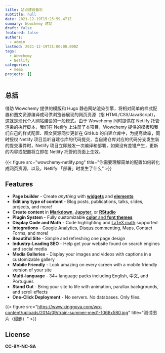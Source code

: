 ```yaml
---
title: 站点建设备忘
subtitle: null
date: 2021-12-19T15:25:59.471Z
summary: Wowchemy 建站
draft: false
featured: false
authors:
  - admin
lastmod: 2021-12-19T21:00:00.000Z
tags:
  - Wowchemy
  - Netlify
categories:
  - memo
projects: []
---
```


## 总括

借助 Wowchemy 提供的模版和 Hugo 静态网站渲染引擎，将相对简单的样式配置和图文资源编译成可供浏览器展现的网页资源（指 HTML/CSS/JavaScript），这就是现代个人网站建设的一般模式。由于 Wowchemy 同时提供在 Netlify 托管渲染的执行脚本，我们在 Netlify 上注册了本项目，Wowchemy 提供的模板和我们自己的样式配置、图文资源同步更新在 GitHub 的自建仓库中，为提高效率，同时授权 Netlify 项目监听自建仓库的代码提交，当自建仓库对应的代码分支发生新的提交事件时，Netlify 项目立即触发一次编译和部署，如果没有差错产生，更新的内容或配置将立即在 Netlify 托管的页面上生效。

{{< figure src="wowchemy-netlify.png" title="你需要理解简单的配置如何转化成网页资源，以及，Netlify 「部署」时发生了什么" >}}

## Features

- **Page builder** - Create *anything* with [**widgets**](https://wowchemy.com/docs/page-builder/) and [**elements**](https://wowchemy.com/docs/content/writing-markdown-latex/)
- **Edit any type of content** - Blog posts, publications, talks, slides, projects, and more!
- **Create content** in [**Markdown**](https://wowchemy.com/docs/content/writing-markdown-latex/), [**Jupyter**](https://wowchemy.com/docs/import/jupyter/), or [**RStudio**](https://wowchemy.com/docs/install-locally/)
- **Plugin System** - Fully customizable [**color** and **font themes**](https://wowchemy.com/docs/customization/)
- **Display Code and Math** - Code highlighting and [LaTeX math](https://en.wikibooks.org/wiki/LaTeX/Mathematics) supported
- **Integrations** - [Google Analytics](https://analytics.google.com), [Disqus commenting](https://disqus.com), Maps, Contact Forms, and more!
- **Beautiful Site** - Simple and refreshing one page design
- **Industry-Leading SEO** - Help get your website found on search engines and social media
- **Media Galleries** - Display your images and videos with captions in a customizable gallery
- **Mobile Friendly** - Look amazing on every screen with a mobile friendly version of your site
- **Multi-language** - 34+ language packs including English, 中文, and Português
- **Stand Out** - Bring your site to life with animation, parallax backgrounds, and scroll effects
- **One-Click Deployment** - No servers. No databases. Only files.

{{< figure src="https://www.kinggoya.com/wp-content/uploads/2014/09/train-summer-med1-1068x580.jpg" title="测试图片（侵删）" >}}
## License

**CC-BY-NC-SA**